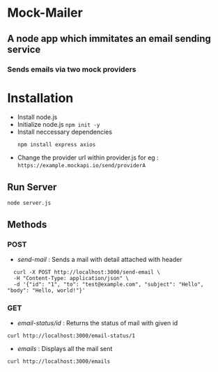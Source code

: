# Mock-Mailer
## A node app which immitates an email sending service
### Sends emails via two mock providers
# Installation
* Install node.js
* Initialize node.js ```npm init -y```
* Install neccessary dependencies
  ```
  npm install express axios
  ```
* Change the provider url within provider.js
  for eg : ```https://example.mockapi.io/send/providerA```
## Run Server
  ```
  node server.js
  ```
## Methods
### POST
  * _send-mail_ : Sends a mail with detail attached with header
  ```
    curl -X POST http://localhost:3000/send-email \
    -H "Content-Type: application/json" \
    -d '{"id": "1", "to": "test@example.com", "subject": "Hello", "body": "Hello, world!"}'
  ```
### GET
  * _email-status/id_ : Returns the status of mail with given id
  ```
  curl http://localhost:3000/email-status/1
  ```
  * _emails_ : Displays all the mail sent 
  ```
  curl http://localhost:3000/emails
  ```

  

